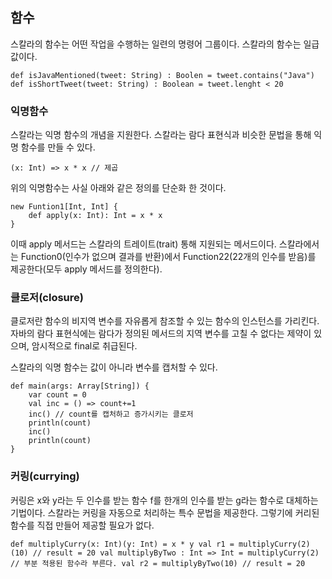 ## 함수

스칼라의 함수는 어떤 작업을 수행하는 일련의 명령어 그룹이다. 스칼라의 함수는 일급값이다.

```
def isJavaMentioned(tweet: String) : Boolen = tweet.contains("Java")
def isShortTweet(tweet: String) : Boolean = tweet.lenght < 20
```

### 익명함수

스칼라는 익명 함수의 개념을 지원한다. 스칼라는 람다 표현식과 비슷한 문법을 통해 익명 함수를 만들 수 있다.

```
(x: Int) => x * x // 제곱
```

위의 익명함수는 사실 아래와 같은 정의를 단순화 한 것이다.

```
new Funtion1[Int, Int] {
	def apply(x: Int): Int = x * x
}
```

이때 apply 메서드는 스칼라의 트레이트(trait) 통해 지원되는 메서드이다. 스칼라에서는 Function0(인수가 없으며 결과를 반환)에서 Function22(22개의 인수를 받음)를 제공한다(모두 apply 메서드를 정의한다).

### 클로저(closure)

클로저란 함수의 비지역 변수를 자유롭게 참조할 수 있는 함수의 인스턴스를 가리킨다. 자바의 람다 표현식에는 람다가 정의된 메서드의 지역 변수를 고칠 수 없다는 제약이 있으며, 암시적으로 final로 취급된다.

스칼라의 익명 함수는 값이 아니라 변수를 캡처할 수 있다.

```
def main(args: Array[String]) {
	var count = 0
	val inc = () => count+=1
	inc() // count를 캡처하고 증가시키는 클로저
	println(count)
	inc()
	println(count)
}
```

### 커링(currying)

커링은 x와 y라는 두 인수를 받는 함수 f를 한개의 인수를 받는 g라는 함수로 대체하는 기법이다. 스칼라는 커링을 자동으로 처리하는 특수 문법을 제공한다. 그렇기에 커리된 함수를 직접 만들어 제공할 필요가 없다.

`def multiplyCurry(x: Int)(y: Int) = x * y
val r1 = multiplyCurry(2)(10) // result = 20
val multiplyByTwo : Int => Int = multiplyCurry(2) // 부분 적용된 함수라 부른다.
val r2 = multiplyByTwo(10) // result = 20`
